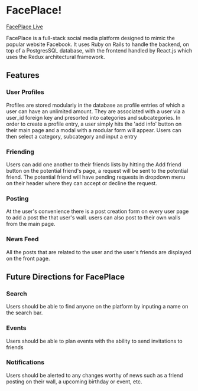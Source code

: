 # FacePlace!

[FacePlace Live](https://faceplace2017.herokuapp.com/)

FacePlace is a full-stack social media platform designed to mimic the popular website Facebook. It uses Ruby on Rails to handle the backend, on top of a  PostgresSQL database, with the frontend handled by React.js which uses the Redux architectural framework.

## Features

### User Profiles

Profiles are stored modularly in the database as profile entries of which a user can have an unlimited amount. They are associated with a user via a user_id foreign key and presorted into categories and subcategories. In order to create a profile entry, a user simply hits the 'add info' button on their main page and a modal with a modular form will appear. Users can then select a category, subcategory and input a entry

### Friending

Users can add one another to their friends lists by hitting the Add friend button on the potential friend's page, a request will be sent to the potential friend. The potential friend will have pending requests in dropdown menu on their header where they can accept or decline the request.

### Posting

At the user's convenience there is a post creation form on every user page to add a post the that user's wall. users can also post to their own walls from the main page.

### News Feed

All the posts that are related to the user and the user's friends are displayed on the front page.

## Future Directions for FacePlace

### Search

Users should be able to find anyone on the platform by inputing a name on the search bar.

### Events

Users should be able to plan events with the ability to send invitations to friends

### Notifications

Users should be alerted to any changes worthy of news such as a friend posting on their wall, a upcoming birthday or event, etc.
